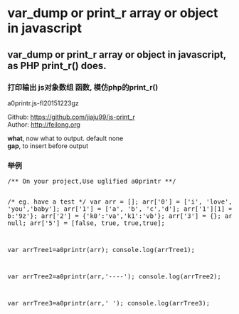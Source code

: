 # var_dump or print_r array or object in javascript
<h2>var_dump or print_r array or object in javascript, as PHP print_r() does.</h2>
<h3>打印输出 js对象数组 函数, 模仿php的print_r()</h3>
<p>a0printr.js-fl20151223gz</p>

<p>
Github: <a href="https://github.com/jiaju99/a0printr" target="_blank">https://github.com/jiaju99/js-print_r</a><br>
Author: <a href="http://feilong.org" target="_blank">http://feilong.org</a></p>
<p><b>what</b>, now what to output. default none<br>
<b>gap</b>,  to insert before output</p>


<h3>举例</h3>
<pre>
/** On your project,Use uglified a0printr **/

/* eg. have a test */
var arr = [];
arr['0'] = ['i', 'love', 'you','baby'];
arr['1'] = ['a', 'b', 'c','d'];
arr['1'][1] = {a:'6y', b:'9z'};
arr['2'] = {'k0':'va','k1':'vb'};
arr['3'] = {};
arr['4'] = null;
arr['5'] = [false, true, true,true];



var arrTree1=a0printr(arr);
console.log(arrTree1);

var arrTree2=a0printr(arr,'----');
console.log(arrTree2);

var arrTree3=a0printr(arr,'    ');
console.log(arrTree3);
</pre>
